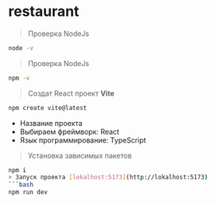 # restaurant

> Проверка NodeJs
```bash
node -v
```
> Проверка NodeJs
```bash
npm -v
```

> Создат React проект **Vite**
```bash
npm create vite@latest
```

- Название проекта
- Выбираем фреймворк: React
- Язык программирование: TypeScript
> Установка зависимых пакетов
``` bash
npm i
> Запуск проекта [lokalhost:5173](http://lokalhost:5173)
```bash
npm run dev
```
